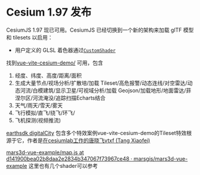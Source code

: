 # Cesium 1.97 发布

CesiumJS 1.97 现已可用。CesiumJS 已经切换到一个新的架构来加载 glTF 模型和 tilesets 以启用： 
-   用户定义的 GLSL 着色器通过[`CustomShader`](https://github.com/CesiumGS/cesium/blob/main/Documentation/CustomShaderGuide/README.md)

找到[vue-vite-cesium-demo/](https://lihanqiang.github.io/vue-vite-cesium-demo/) 可用，包含
1. 经度、纬度、高度/距离/面积
2. 生成大量节点/视场分析/扩散培/加载 Tileset/高危报警/动态连线/对空雷达/动态河流/白模建筑/显示卫星/可视域分析/加载 Geojson/加载地形/地面雷达/菲涅尔区/河流淹没/追踪扫描Echarts结合
3. 天气/雨天/雪天/雾天
4. 飞行模拟/直飞/绕飞/环飞/
5. 飞机探测(视频推流)

[earthsdk digitalCity](http://earthsdk.com/v/last/Apps/Examples/?menu=true&url=./earth-digitalCity.html#:~:text=%20v_elevationPos.z%20-%20_baseHeight%3B%20) 包含多个特效案例vue-vite-cesium-demo的Tileset特效根源于它，作者是[在cesiumlab工作的唐晓飞vtxf (Tang Xiaofei)](https://github.com/vtxf) 

[mars3d-vue-example/map.js at d141900bea02b8daa2e2834b347067f73967ce48 · marsgis/mars3d-vue-example](https://github.com/marsgis/mars3d-vue-example/blob/d141900bea02b8daa2e2834b347067f73967ce48/src/example/layer-tileset/style/customShader/map.js#L24) 这里也有几个shader可以参考